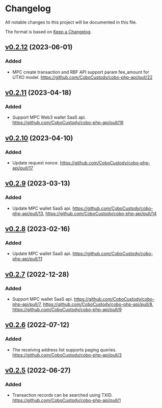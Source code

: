 # Changelog

All notable changes to this project will be documented in this file.

The format is based on [Keep a Changelog](https://keepachangelog.com/en/1.0.0/).

## [v0.2.12] (2023-06-01)
[v0.2.12]: https://github.com/CoboCustody/cobo-php-api/compare/v0.2.11...v0.2.12

### Added
- MPC create transaction and RBF API support param fee_amount for UTXO model. https://github.com/CoboCustody/cobo-php-api/pull/22

## [v0.2.11] (2023-04-18)
[v0.2.11]: https://github.com/CoboCustody/cobo-php-api/compare/v0.2.10...v0.2.11

### Added
- Support MPC Web3 wallet SaaS api. https://github.com/CoboCustody/cobo-php-api/pull/16

## [v0.2.10] (2023-04-10)
[v0.2.10]: https://github.com/CoboCustody/cobo-php-api/compare/v0.2.9...v0.2.10

### Added
- Update request nonce. https://github.com/CoboCustody/cobo-php-api/pull/17

## [v0.2.9] (2023-03-13)
[v0.2.9]: https://github.com/CoboCustody/cobo-php-api/compare/v0.2.8...v0.2.9

### Added
- Update MPC wallet SaaS api. https://github.com/CoboCustody/cobo-php-api/pull/13, https://github.com/CoboCustody/cobo-php-api/pull/14

## [v0.2.8] (2023-02-16)
[v0.2.8]: https://github.com/CoboCustody/cobo-php-api/compare/v0.2.7...v0.2.8

### Added
- Update MPC wallet SaaS api. https://github.com/CoboCustody/cobo-php-api/pull/11


## [v0.2.7] (2022-12-28)
[v0.2.7]: https://github.com/CoboCustody/cobo-php-api/compare/v0.2.6...v0.2.7

### Added
- Support MPC wallet SaaS api. https://github.com/CoboCustody/cobo-php-api/pull/7, https://github.com/CoboCustody/cobo-php-api/pull/8, https://github.com/CoboCustody/cobo-php-api/pull/9


## [v0.2.6] (2022-07-12)
[v0.2.6]: https://github.com/CoboCustody/cobo-php-api/compare/v0.2.5...v0.2.6

### Added
- The receiving address list supports paging queries. https://github.com/CoboCustody/cobo-php-api/pull/3


## [v0.2.5] (2022-06-27)
[v0.2.5]: https://github.com/CoboCustody/cobo-php-api/compare/v0.2.4...v0.2.5

### Added 
- Transaction records can be searched using TXID. https://github.com/CoboCustody/cobo-php-api/pull/1


